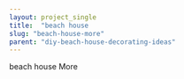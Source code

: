 ```yaml
---
layout: project_single
title:  "beach house                                                                                                                                                                                 More"
slug: "beach-house-more"
parent: "diy-beach-house-decorating-ideas"
---
```

beach house                                                                                                                                                                                 More